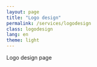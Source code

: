 ```yaml
---
layout: page
title: "Logo design"
permalink: /services/logodesign
class: logodesign
lang: en
theme: light
---
```


Logo design page
